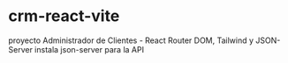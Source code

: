 # crm-react-vite
proyecto Administrador de Clientes - React Router DOM, Tailwind y JSON-Server
instala json-server para la API
